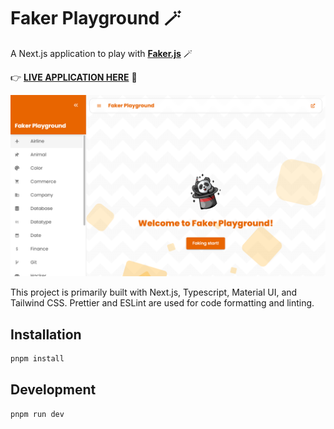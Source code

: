 # Faker Playground 🪄

A Next.js application to play with [**Faker.js**](https://fakerjs.dev/) 🪄

👉 [**LIVE APPLICATION HERE**](https://faker-playground.vercel.app/) 🚀

![Faker Playground Screenshot](./public/images/faker-playground.png)

This project is primarily built with Next.js, Typescript, Material UI, and Tailwind CSS. Prettier and ESLint are used for code formatting and linting.

## Installation

```bash
pnpm install
```

## Development

```bash
pnpm run dev
```
